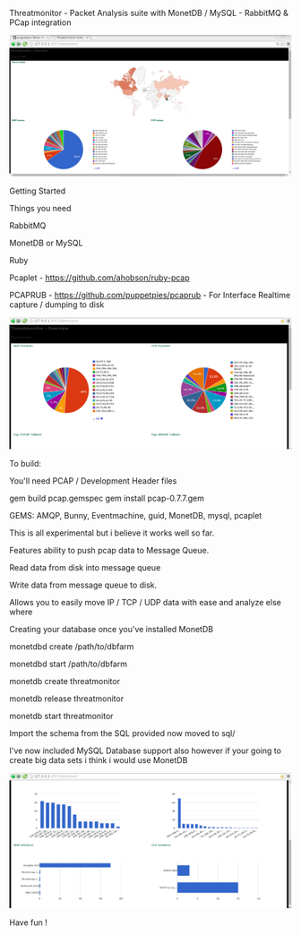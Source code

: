 
Threatmonitor - Packet Analysis suite  with MonetDB / MySQL - RabbitMQ & PCap integration

![GeoIP](https://raw.githubusercontent.com/puppetpies/threatmonitor/master/screenshot-3-geo.jpg)

Getting Started

Things you need

RabbitMQ

MonetDB or MySQL

Ruby

Pcaplet - https://github.com/ahobson/ruby-pcap

PCAPRUB - https://github.com/puppetpies/pcaprub - For Interface Realtime capture / dumping to disk

![Dashboard](https://raw.githubusercontent.com/puppetpies/threatmonitor/master/screenshot-1.jpg)

To build:

You'll need PCAP / Development Header files

gem build pcap.gemspec
gem install pcap-0.7.7.gem 

GEMS: AMQP, Bunny, Eventmachine, guid, MonetDB, mysql, pcaplet

This is all experimental but i believe it works well so far.

Features ability to push pcap data to Message Queue.

Read data from disk into message queue

Write data from message queue to disk.

Allows you to easily move IP / TCP / UDP data with ease and analyze else where

Creating your database once you've installed MonetDB

monetdbd create /path/to/dbfarm

monetdbd start /path/to/dbfarm

monetdb create threatmonitor

monetdb release threatmonitor

monetdb start threatmonitor

Import the schema from the SQL provided now moved to sql/

I've now included MySQL Database support also however if your going to create big data sets i think i would use MonetDB

![Dashboard Other](https://raw.githubusercontent.com/puppetpies/threatmonitor/master/screenshot-2.jpg)

Have fun !
